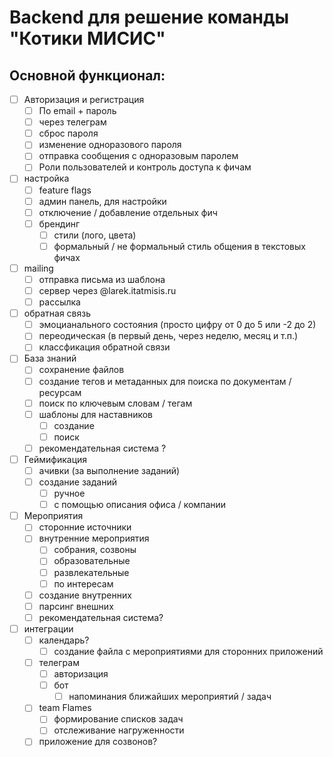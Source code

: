 # Backend для решение команды "Котики МИСИС"

## Основной функционал:


- [ ] Авторизация и регистрация
    - [ ] По email + пароль
    - [ ] через телеграм
    - [ ] сброс пароля
    - [ ] изменение одноразового пароля
    - [ ] отправка сообщения с одноразовым паролем
    - [ ] Роли пользователей и контроль доступа к фичам
    
- [ ] настройка
    - [ ] feature flags
    - [ ] админ панель, для настройки
    - [ ] отключение / добавление отдельных фич
    - [ ] брендинг
        - [ ] стили (лого, цвета)
        - [ ] формальный / не формальный стиль общения в текстовых фичах
- [ ] mailing
    - [ ] отправка письма из шаблона
    - [ ] сервер через @larek.itatmisis.ru
    - [ ] рассылка
- [ ] обратная связь
    - [ ] эмоцианального состояния (просто цифру от 0 до 5 или -2 до 2)
    - [ ] переодическая (в первый день, через неделю, месяц и т.п.)
    - [ ] классфикация обратной связи
- [ ] База знаний
    - [ ] сохранение файлов
    - [ ] создание тегов и метаданных для поиска по документам / ресурсам
    - [ ] поиск по ключевым словам / тегам
    - [ ] шаблоны для наставников
        - [ ] создание
        - [ ] поиск
    - [ ] рекомендательная система ?
- [ ] Геймификация
    - [ ] ачивки (за выполнение заданий)
    - [ ] создание заданий 
        - [ ] ручное
        - [ ] с помощью описания офиса / компании
- [ ] Мероприятия
    - [ ] сторонние источники
    - [ ] внутренние мероприятия
        - [ ] собрания, созвоны
        - [ ] образовательные
        - [ ] развлекательные
        - [ ] по интересам
    - [ ] создание внутренних
    - [ ] парсинг внешних
    - [ ] рекомендательная система? 
- [ ] интеграции
    - [ ] календарь?
        - [ ] создание файла с мероприятиями для сторонних приложений
    - [ ] телеграм 
        - [ ] авторизация
        - [ ] бот
            - [ ] напоминания ближайших мероприятий / задач
    - [ ] team Flames
        - [ ] формирование списков задач
        - [ ] отслеживание нагруженности
    - [ ] приложение для созвонов? 